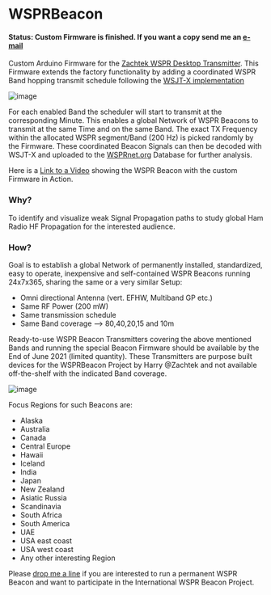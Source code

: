 # WSPRBeacon

#### Status: Custom Firmware is finished. If you want a copy send me an [e-mail](mailto:atomic@gmx.net)

Custom Arduino Firmware for the [Zachtek WSPR Desktop Transmitter](https://www.zachtek.com/1012).
This Firmware extends the factory functionality by adding a coordinated WSPR Band hopping transmit schedule following the [WSJT-X implementation](https://www.physics.princeton.edu/pulsar/K1JT/wsjtx-doc/wsjtx-main-2.3.0.html#_band_hopping)

![image](https://user-images.githubusercontent.com/75934980/118491568-6cabce00-b71f-11eb-9634-eb7d8e3a8a85.png)

For each enabled Band the scheduler will start to transmit at the corresponding Minute. This enables a global Network of WSPR Beacons to transmit at the same Time and on the same Band.
The exact TX Frequency within the allocated WSPR segment/Band (200 Hz) is picked randomly by the Firmware. These coordinated Beacon Signals can then be decoded with WSJT-X and uploaded to the [WSPRnet.org](https://wsprnet.org/drupal/) Database for further analysis.

Here is a [Link to a Video](https://www.youtube.com/watch?v=vloVXac17Ss) showing the WSPR Beacon with the custom Firmware in Action.

### Why?

To identify and visualize weak Signal Propagation paths to study global Ham Radio HF Propagation for the interested audience.

### How?

Goal is to establish a global Network of permanently installed, standardized, easy to operate, inexpensive and self-contained WSPR Beacons running 24x7x365, sharing the same or a very similar Setup:

- Omni directional Antenna (vert. EFHW, Multiband GP etc.)
- Same RF Power (200 mW)
- Same transmission schedule
- Same Band coverage --> 80,40,20,15 and 10m

Ready-to-use WSPR Beacon Transmitters covering the above mentioned Bands and running the special Beacon Firmware should be available by the End of June 2021 (limited quantity). These Transmitters are purpose built devices for the WSPRBeacon Project by Harry @Zachtek and not available off-the-shelf with the indicated Band coverage.

![image](https://user-images.githubusercontent.com/75934980/118846833-665b5480-b8cd-11eb-8c84-0a258b85ec0d.png)


Focus Regions for such Beacons are:

- Alaska
- Australia
- Canada
- Central Europe
- Hawaii
- Iceland
- India
- Japan
- New Zealand
- Asiatic Russia
- Scandinavia
- South Africa
- South America
- UAE
- USA east coast
- USA west coast
- Any other interesting Region

Please [drop me a line](mailto:atomic@gmx.net) if you are interested to run a permanent WSPR Beacon and want to participate in the International WSPR Beacon Project.
